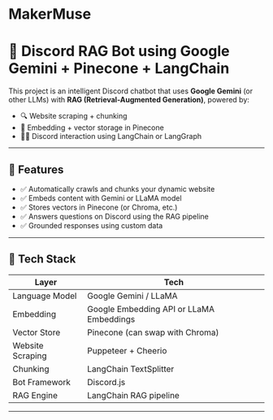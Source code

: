 # MakerMuse
# 🤖 Discord RAG Bot using Google Gemini + Pinecone + LangChain

This project is an intelligent Discord chatbot that uses **Google Gemini** (or other LLMs) with **RAG (Retrieval-Augmented Generation)**, powered by:

- 🔍 Website scraping + chunking
- 🧠 Embedding + vector storage in Pinecone
- 🧑‍💬 Discord interaction using LangChain or LangGraph

---

## 🚀 Features

- ✅ Automatically crawls and chunks your dynamic website
- ✅ Embeds content with Gemini or LLaMA model
- ✅ Stores vectors in Pinecone (or Chroma, etc.)
- ✅ Answers questions on Discord using the RAG pipeline
- ✅ Grounded responses using custom data

---

## 🧩 Tech Stack

| Layer         | Tech                  |
|---------------|------------------------|
| Language Model| Google Gemini / LLaMA |
| Embedding     | Google Embedding API or LLaMA Embeddings |
| Vector Store  | Pinecone (can swap with Chroma) |
| Website Scraping | Puppeteer + Cheerio |
| Chunking      | LangChain TextSplitter |
| Bot Framework |       Discord.js       |
| RAG Engine    | LangChain RAG pipeline |

---